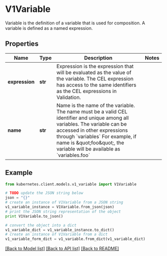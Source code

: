 # V1Variable

Variable is the definition of a variable that is used for composition. A variable is defined as a named expression.

## Properties

Name | Type | Description | Notes
------------ | ------------- | ------------- | -------------
**expression** | **str** | Expression is the expression that will be evaluated as the value of the variable. The CEL expression has access to the same identifiers as the CEL expressions in Validation. | 
**name** | **str** | Name is the name of the variable. The name must be a valid CEL identifier and unique among all variables. The variable can be accessed in other expressions through &#x60;variables&#x60; For example, if name is \&quot;foo\&quot;, the variable will be available as &#x60;variables.foo&#x60; | 

## Example

```python
from kubernetes.client.models.v1_variable import V1Variable

# TODO update the JSON string below
json = "{}"
# create an instance of V1Variable from a JSON string
v1_variable_instance = V1Variable.from_json(json)
# print the JSON string representation of the object
print V1Variable.to_json()

# convert the object into a dict
v1_variable_dict = v1_variable_instance.to_dict()
# create an instance of V1Variable from a dict
v1_variable_form_dict = v1_variable.from_dict(v1_variable_dict)
```
[[Back to Model list]](../README.md#documentation-for-models) [[Back to API list]](../README.md#documentation-for-api-endpoints) [[Back to README]](../README.md)


